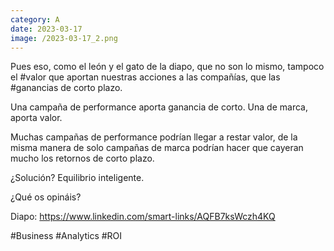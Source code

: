 ```yaml
--- 
category: A 
date: 2023-03-17 
image: /2023-03-17_2.png 
--- 
```


Pues eso, como el león y el gato de la diapo, que no son lo mismo, tampoco el #valor que aportan nuestras acciones a las compañías, que las #ganancias de corto plazo. 

Una campaña de performance aporta ganancia de corto. Una de marca, aporta valor.

Muchas campañas de performance podrían llegar a restar valor, de la misma manera de solo campañas de marca podrían hacer que cayeran mucho los retornos de corto plazo.

¿Solución? Equilibrio inteligente.  

¿Qué os opináis?

Diapo: https://www.linkedin.com/smart-links/AQFB7ksWczh4KQ

#Business #Analytics #ROI